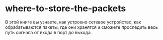 # where-to-store-the-packets
В этой книге вы узнаете, как устроено сетевое устройство, как обрабатываются пакеты, где они хранятся и сможете проследить весь путь сигнала от входа в порт до выхода.
